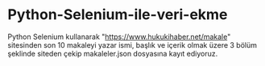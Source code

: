# Python-Selenium-ile-veri-ekme
Python Selenium kullanarak "https://www.hukukihaber.net/makale" sitesinden son 10 makaleyi yazar ismi, başlık ve içerik olmak üzere 3 bölüm şeklinde siteden çekip makaleler.json dosyasına kayıt ediyoruz.
